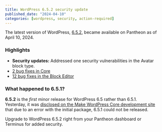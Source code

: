```yaml
---
title: WordPress 6.5.2 security update
published_date: "2024-04-10"
categories: [wordpress, security, action-required]
---
```


The latest version of WordPress, [6.5.2](https://wordpress.org/news/2024/04/wordpress-6-5-2-maintenance-and-security-release/), became available on Pantheon as of April 10, 2024.

<h3>Highlights</h3>

* **Security updates:** Addressed one security vulnerabilities in the Avatar block type.
* [2 bug fixes in Core](https://core.trac.wordpress.org/query?status=closed&id=!60398&milestone=6.5.2&group=status&order=priority)
* [12 bug fixes in the Block Editor](https://github.com/WordPress/gutenberg/pull/60577)

<h3>What happened to 6.5.1?</h3>

**6.5.2** is the _first_ minor release for WordPress 6.5 rather than 6.5.1. Yesterday, it was [disclosed on the Make WordPress Core development site](https://make.wordpress.org/core/2024/04/09/what-happened-to-wordpress-6-5-1/) that due to an error with the initial package, 6.5.1 could not be released.

Upgrade to WordPress 6.5.2 right from your Pantheon dashboard or Terminus for added security. 
